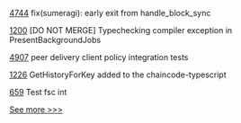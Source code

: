 
[4744](https://github.com/hyperledger/iroha/pull/4744) fix(sumeragi): early exit from handle_block_sync

[1200](https://github.com/hyperledger/identus-cloud-agent/pull/1200) [DO NOT MERGE] Typechecking compiler exception in PresentBackgroundJobs

[4907](https://github.com/hyperledger/fabric/pull/4907) peer delivery client policy integration tests

[1226](https://github.com/hyperledger/fabric-samples/pull/1226) GetHistoryForKey added to the chaincode-typescript

[659](https://github.com/hyperledger-labs/fabric-token-sdk/pull/659) Test fsc int


[See more >>>](https://start-here.hyperledger.org/pull-requests)
